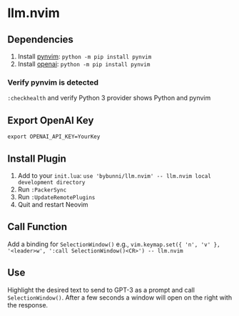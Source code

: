 # llm.nvim

## Dependencies
1. Install [pynvim](https://github.com/neovim/pynvim): `python -m pip install pynvim`
2. Install [openai](https://github.com/openai/openai-python): `python -m pip install pynvim`
### Verify pynvim is detected
`:checkhealth` and verify Python 3 provider shows Python and pynvim

## Export OpenAI Key
`export OPENAI_API_KEY=YourKey`

## Install Plugin
1. Add to your `init.lua`: `use 'bybunni/llm.nvim' -- llm.nvim local development directory`
2. Run `:PackerSync`
3. Run `:UpdateRemotePlugins`
4. Quit and restart Neovim

## Call Function
Add a binding for `SelectionWindow()` e.g., `vim.keymap.set({ 'n', 'v' }, '<leader>w', ':call SelectionWindow()<CR>') -- llm.nvim`

## Use
Highlight the desired text to send to GPT-3 as a prompt and call
`SelectionWindow()`. After a few seconds a window will open on the right with
the response.
